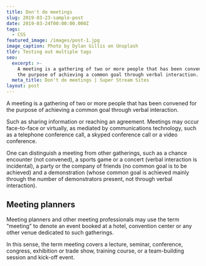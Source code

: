 ```yaml
---
title: Don't do meetings
slug: 2019-03-23-sample-post
date: 2019-03-24T00:00:00.000Z
tags:
  - CSS
featured_image: /images/post-1.jpg
image_caption: Photo by Dylan Gillis on Unsplash
tldr: Testing out multiple tags
seo:
  excerpt: >-
    A meeting is a gathering of two or more people that has been convened for
    the purpose of achieving a common goal through verbal interaction.
  meta_title: Don't do meetings | Super Stream Sites
layout: post
---
```


A meeting is a gathering of two or more people that has been convened for the purpose of achieving a common goal through verbal interaction.

Such as sharing information or reaching an agreement. Meetings may occur face-to-face or virtually, as mediated by communications technology, such as a telephone conference call, a skyped conference call or a video conference.

One can distinguish a meeting from other gatherings, such as a chance encounter (not convened), a sports game or a concert (verbal interaction is incidental), a party or the company of friends (no common goal is to be achieved) and a demonstration (whose common goal is achieved mainly through the number of demonstrators present, not through verbal interaction).

## Meeting planners

Meeting planners and other meeting professionals may use the term “meeting” to denote an event booked at a hotel, convention center or any other venue dedicated to such gatherings.

In this sense, the term meeting covers a lecture, seminar, conference, congress, exhibition or trade show, training course, or a team-building session and kick-off event.
